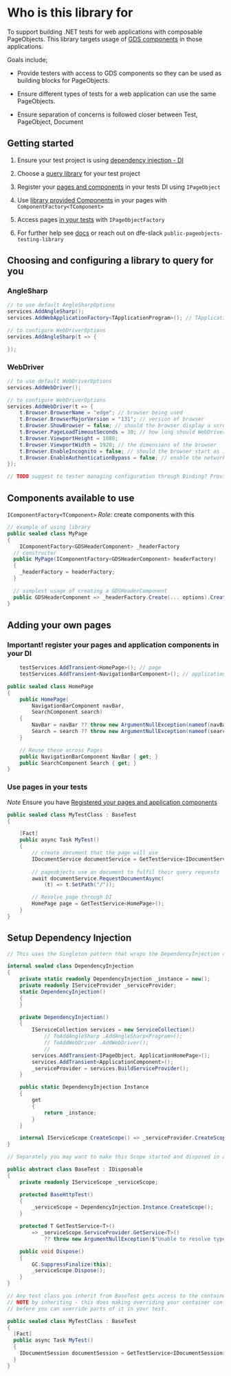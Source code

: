 # Who is this library for

To support building .NET tests for web applications with composable PageObjects. This library targets usage of [GDS components](https://design-system.service.gov.uk/components/) in those applications.

Goals include;

- Provide testers with access to GDS components so they can be used as building blocks for PageObjects.

- Ensure different types of tests for a web application can use the same PageObjects.

- Ensure separation of concerns is followed closer between Test, PageObject, Document

## Getting started

1) Ensure your test project is using [dependency injection - DI](#setup-dependency-injection)

2) Choose a [query library](#choosing-and-configuring-a-library-to-query-for-you) for your test project

3) Register your [pages and components](#adding-your-own-pages) in your tests DI using `IPageObject`

4) Use [library provided Components](#components-available-to-use) in your pages with `ComponentFactory<TComponent>`

5) Access pages [in your tests](#use-pages-in-your-tests) with `IPageObjectFactory`

6) For further help see [docs](./docs/pageobjects-usecases.md) or reach out on dfe-slack  `public-pageobjects-testing-library`

## Choosing and configuring a library to query for you

### AngleSharp

```cs
// to use default AngleSharpOptions
services.AddAngleSharp(); 
services.AddWebApplicationFactory<TApplicationProgram>(); // TApplicationProgram is your Program class from your .NET Web Application

// to configure WebDriverOptions
services.AddAngleSharp(t => {

});
```

### WebDriver

```cs
// to use default WebDriverOptions
services.AddWebDriver();

// to configure WebDriverOptions
services.AddWebDriver(t => {
    t.Browser.BrowserName = "edge"; // browser being used
    t.Browser.BrowserMajorVersion = "131"; // version of browser
    t.Browser.ShowBrowser = false; // should the browser display a screen or be headless
    t.Browser.PageLoadTimeoutSeconds = 30; // how long should WebDriver wait for the page to load
    t.Browser.ViewportHeight = 1080;
    t.Browser.ViewportWidth = 1920; // the dimensions of the browser
    t.Browser.EnableIncognito = false; // should the browser start as in incognito mode
    t.Browser.EnableAuthenticationBypass = false; // enable the network interception module
});

// TODO suggest to tester managing configuration through Binding? Provide a default JSON?
```

## Components available to use

`IComponentFactory<TComponent>` *Role:* create components with this

```cs
// example of using library
public sealed class MyPage
{
    IComponentFactory<GDSHeaderComponent> _headerFactory
  // constructor
  public MyPage(IComponentFactory<GDSHeaderComponent> headerFactory)
  {
    _headerFactory = headerFactory;
  }

  // simplest usage of creating a GDSHeaderComponent
  public GDSHeaderComponent => _headerFactory.Create(... options).Created
}

```

## Adding your own pages

### Important! register your pages and application components in your DI

```cs
    testServices.AddTransient<HomePage>(); // page
    testServices.AddTransient<NavigationBarComponent>(); // application component

public sealed class HomePage
{
    public HomePage(
        NavigationBarComponent navBar,
        SearchComponent search)
    {
        NavBar = navBar ?? throw new ArgumentNullException(nameof(navBar));
        Search = search ?? throw new ArgumentNullException(nameof(search));
    }

    // Reuse these across Pages
    public NavigationBarComponent NavBar { get; }
    public SearchComponent Search { get; }
}
```

### Use pages in your tests

*Note* Ensure you have [Registered your pages and application components](#adding-your-own-pages)

```cs
public sealed class MyTestClass : BaseTest
{

    [Fact]
    public async Task MyTest()
    {
        // create document that the page will use
        IDocumentService documentService = GetTestService<IDocumentService>();
        
        // pageobjects use an document to fulfil their query requests
        await documentService.RequestDocumentAsync(
            (t) => t.SetPath("/"));

        // Resolve page through DI
        HomePage page = GetTestService<HomePage>();
    }
}

```

## Setup Dependency Injection

```cs
// This uses the Singleton pattern that wraps the DependencyInjection container ensuring a single instance of the container and, for services to be registered via `IServiceCollection`

internal sealed class DependencyInjection
{
    private static readonly DependencyInjection _instance = new();
    private readonly IServiceProvider _serviceProvider;
    static DependencyInjection()
    {
    }

    private DependencyInjection()
    {
        IServiceCollection services = new ServiceCollection()
            // ToAddAngleSharp .AddAngleSharp<Program>();
            // ToAddWebDriver .AddWebDriver();
            //
        services.AddTransient<IPageObject, ApplicationHomePage>();
        services.AddTransient<ApplicationComponent>();
        _serviceProvider = services.BuildServiceProvider();
    }

    public static DependencyInjection Instance
    {
        get
        {
            return _instance;
        }
    }

    internal IServiceScope CreateScope() => _serviceProvider.CreateScope();
}

// Separately you may want to make this Scope started and disposed in a base test class.

public abstract class BaseTest : IDisposable
{
    private readonly IServiceScope _serviceScope;

    protected BaseHttpTest()
    {
        _serviceScope = DependencyInjection.Instance.CreateScope();
    }

    protected T GetTestService<T>()
        => _serviceScope.ServiceProvider.GetService<T>()
            ?? throw new ArgumentNullException($"Unable to resolve type {typeof(T)}");

    public void Dispose()
    {
        GC.SuppressFinalize(this);
        _serviceScope.Dispose();
    }
}

// Any test class you inherit from BaseTest gets access to the container and a new scope is created per test.
// NOTE by inheriting - this does making overriding your container configuration not possible as the BaseTest is created (and it's ServiceProvider built) 
// before you can override parts of it in your test.

public sealed class MyTestClass : BaseTest
{
  [Fact]
  public async Task MyTest()
  {
    IDocumentSession documentSession = GetTestService<IDocumentSession>(); // is available
  }
}
```
